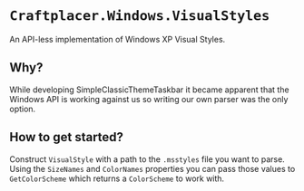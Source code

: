 # `Craftplacer.Windows.VisualStyles`

An API-less implementation of Windows XP Visual Styles.

## Why?

While developing SimpleClassicThemeTaskbar it became apparent that the Windows API is working against us so writing our own parser was the only option.

## How to get started?

Construct `VisualStyle` with a path to the `.msstyles` file you want to parse. Using the `SizeNames` and `ColorNames` properties you can pass those values to `GetColorScheme` which returns a `ColorScheme` to work with.